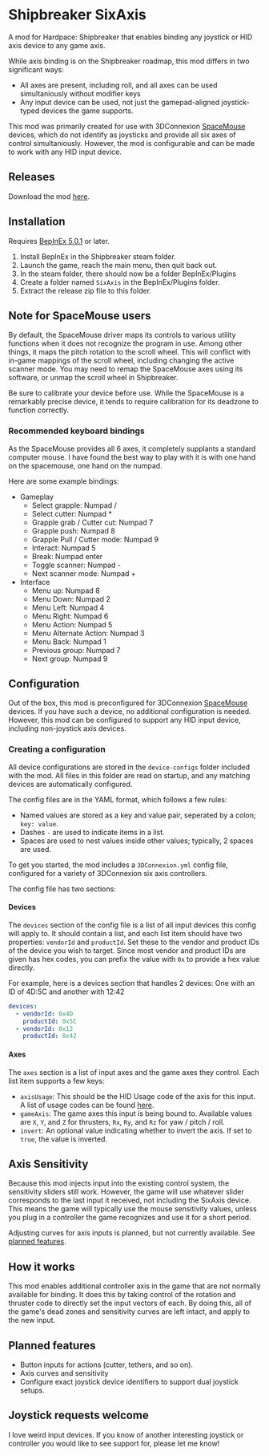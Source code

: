 # Shipbreaker SixAxis

A mod for Hardpace: Shipbreaker that enables binding any joystick or HID axis device to any game axis.

While axis binding is on the Shipbreaker roadmap, this mod differs in two significant ways:

- All axes are present, including roll, and all axes can be used simultaniously without modifier keys
- Any input device can be used, not just the gamepad-aligned joystick-typed devices the game supports.

This mod was primarily created for use with 3DConnexion [SpaceMouse](https://www.3dconnexion.com/products/spacemouse.html) devices, which do not identify
as joysticks and provide all six axes of control simultaniously. However, the mod is configurable and can be made to work with any HID input device.

## Releases

Download the mod [here](https://github.com/RoboPhred/shipbreaker-sixaxis/releases).

## Installation

Requires [BepInEx 5.0.1](https://github.com/BepInEx/BepInEx/releases) or later.

1. Install BepInEx in the Shipbreaker steam folder.
2. Launch the game, reach the main menu, then quit back out.
3. In the steam folder, there should now be a folder BepInEx/Plugins
4. Create a folder named `SixAxis` in the BepInEx/Plugins folder.
5. Extract the release zip file to this folder.

## Note for SpaceMouse users

By default, the SpaceMouse driver maps its controls to various utility functions when it does not recognize the program in use. Among other things, it maps the pitch rotation to the scroll wheel. This will conflict with in-game mappings of the scroll wheel, including changing the active scanner mode. You may need to remap the SpaceMouse axes using its software, or unmap the scroll wheel in Shipbreaker.

Be sure to calibrate your device before use. While the SpaceMouse is a remarkably precise device, it tends to require calibration for its deadzone to function correctly.

### Recommended keyboard bindings

As the SpaceMouse provides all 6 axes, it completely supplants a standard computer mouse. I have found the best way to play with it is with one hand on the spacemouse, one hand on the numpad.

Here are some example bindings:

- Gameplay
  - Select grapple: Numpad /
  - Select cutter: Numpad \*
  - Grapple grab / Cutter cut: Numpad 7
  - Grapple push: Numpad 8
  - Grapple Pull / Cutter mode: Numpad 9
  - Interact: Numpad 5
  - Break: Numpad enter
  - Toggle scanner: Numpad -
  - Next scanner mode: Numpad +
- Interface
  - Menu up: Numpad 8
  - Menu Down: Numpad 2
  - Menu Left: Numpad 4
  - Menu Right: Numpad 6
  - Menu Action: Numpad 5
  - Menu Alternate Action: Numpad 3
  - Menu Back: Numpad 1
  - Previous group: Numpad 7
  - Next group: Numpad 9

## Configuration

Out of the box, this mod is preconfigured for 3DConnexion [SpaceMouse](https://www.3dconnexion.com/products/spacemouse.html) devices. If you have such a device, no additional
configuration is needed. However, this mod can be configured to support any HID input device, including non-joystick axis devices.

### Creating a configuration

All device configurations are stored in the `device-configs` folder included with the mod. All files in this folder are read on startup, and any matching devices
are automatically configured.

The config files are in the YAML format, which follows a few rules:

- Named values are stored as a key and value pair, seperated by a colon; `key: value`.
- Dashes `-` are used to indicate items in a list.
- Spaces are used to nest values inside other values; typically, 2 spaces are used.

To get you started, the mod includes a `3DConnexion.yml` config file, configured for a variety of 3DConnexion six axis controllers.

The config file has two sections:

#### Devices

The `devices` section of the config file is a list of all input devices this config will apply to. It should contain a list, and each
list item should have two properties: `vendorId` and `productId`. Set these to the vendor and product IDs of the device you wish to target. Since most
vendor and product IDs are given has hex codes, you can prefix the value with `0x` to provide a hex value directly.

For example, here is a devices section that handles 2 devices: One with an ID of 4D:5C and another with 12:42

```yaml
devices:
  - vendorId: 0x4D
    productId: 0x5C
  - vendorId: 0x12
    productId: 0x42
```

#### Axes

The `axes` section is a list of input axes and the game axes they control. Each list item supports a few keys:

- `axisUsage`: This should be the HID Usage code of the axis for this input. A list of usage codes can be found [here](https://www.freebsddiary.org/APC/usb_hid_usages.php).
- `gameAxis`: The game axes this input is being bound to. Available values are `X`, `Y`, and `Z` for thrusters, `Rx`, `Ry`, and `Rz` for yaw / pitch / roll.
- `invert`: An optional value indicating whether to invert the axis. If set to `true`, the value is inverted.

## Axis Sensitivity

Because this mod injects input into the existing control system, the sensitivity sliders still work.
However, the game will use whatever slider corresponds to the last input it received, not including the SixAxis device.
This means the game will typically use the mouse sensitivity values, unless you plug in a controller the game recognizes and use it for a short period.

Adjusting curves for axis inputs is planned, but not currently available. See [planned features](#planned-features).

## How it works

This mod enables additional controller axis in the game that are not normally available for binding. It does this by
taking control of the rotation and thruster code to directly set the input vectors of each. By doing this,
all of the game's dead zones and sensitivity curves are left intact, and apply to the new input.

## Planned features

- Button inputs for actions (cutter, tethers, and so on).
- Axis curves and sensitivity
- Configure exact joystick device identifiers to support dual joystick setups.

## Joystick requests welcome

I love weird input devices. If you know of another interesting joystick or controller you would like to see support for, please let me know!
